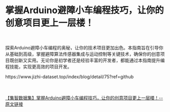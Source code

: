 <h1>掌握Arduino避障小车编程技巧，让你的创意项目更上一层楼！</h1><br /><p>探索Arduino避障小车编程的奥秘，让你的技术项目更加出色。本指南旨在引导你从基础到高级，掌握避障算法传感器集成与运动控制等关键技术，确保你的创意项目既创新又实用。无论你是初学者还是经验丰富的开发者，都能通过本指南提升编程技能，实现更高效的项目开发。</p><p>https://www.jizhi-dataset.top/index/blog/detail/75?ref=github</p><br /><br /><a href="https://www.jizhi-dataset.top/index/blog/detail/75?ref=github" target="_blank">【集智数据集】掌握Arduino避障小车编程技巧，让你的创意项目更上一层楼！--原文链接</a>